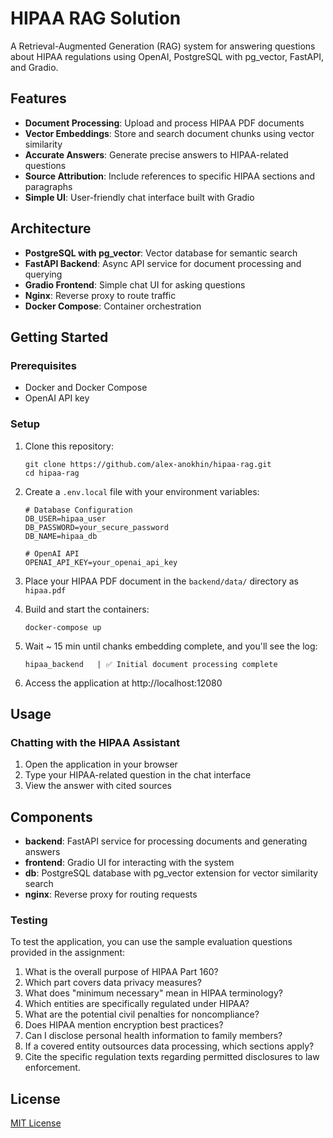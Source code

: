 # HIPAA RAG Solution

A Retrieval-Augmented Generation (RAG) system for answering questions about HIPAA regulations using OpenAI, PostgreSQL with pg_vector, FastAPI, and Gradio.

## Features

- **Document Processing**: Upload and process HIPAA PDF documents
- **Vector Embeddings**: Store and search document chunks using vector similarity
- **Accurate Answers**: Generate precise answers to HIPAA-related questions
- **Source Attribution**: Include references to specific HIPAA sections and paragraphs
- **Simple UI**: User-friendly chat interface built with Gradio

## Architecture

- **PostgreSQL with pg_vector**: Vector database for semantic search
- **FastAPI Backend**: Async API service for document processing and querying
- **Gradio Frontend**: Simple chat UI for asking questions
- **Nginx**: Reverse proxy to route traffic
- **Docker Compose**: Container orchestration

## Getting Started

### Prerequisites

- Docker and Docker Compose
- OpenAI API key

### Setup

1. Clone this repository:
   ```
   git clone https://github.com/alex-anokhin/hipaa-rag.git
   cd hipaa-rag
   ```

2. Create a `.env.local` file with your environment variables:
   ```
   # Database Configuration
   DB_USER=hipaa_user
   DB_PASSWORD=your_secure_password
   DB_NAME=hipaa_db

   # OpenAI API
   OPENAI_API_KEY=your_openai_api_key
   ```

3. Place your HIPAA PDF document in the `backend/data/` directory as `hipaa.pdf`

4. Build and start the containers:
   ```
   docker-compose up
   ```

6. Wait ~ 15 min until chanks embedding complete, and you'll see the log:
   ```
   hipaa_backend   | ✅ Initial document processing complete
   ```

5. Access the application at http://localhost:12080

## Usage

### Chatting with the HIPAA Assistant

1. Open the application in your browser
2. Type your HIPAA-related question in the chat interface
3. View the answer with cited sources

## Components

- **backend**: FastAPI service for processing documents and generating answers
- **frontend**: Gradio UI for interacting with the system
- **db**: PostgreSQL database with pg_vector extension for vector similarity search
- **nginx**: Reverse proxy for routing requests

### Testing

To test the application, you can use the sample evaluation questions provided in the assignment:

1. What is the overall purpose of HIPAA Part 160?
2. Which part covers data privacy measures?
3. What does "minimum necessary" mean in HIPAA terminology?
4. Which entities are specifically regulated under HIPAA?
5. What are the potential civil penalties for noncompliance?
6. Does HIPAA mention encryption best practices?
7. Can I disclose personal health information to family members?
8. If a covered entity outsources data processing, which sections apply?
9. Cite the specific regulation texts regarding permitted disclosures to law enforcement.

## License

[MIT License](LICENSE)